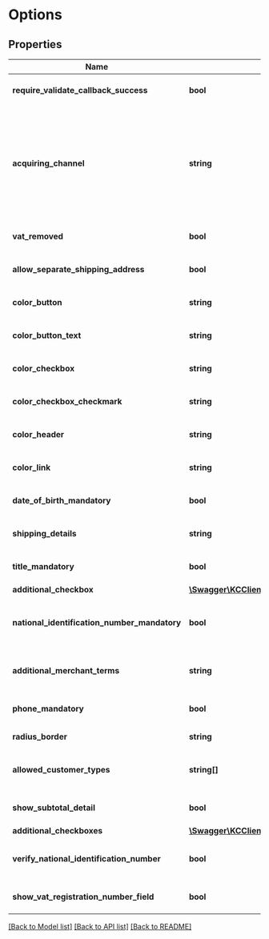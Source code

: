 # Options

## Properties
Name | Type | Description | Notes
------------ | ------------- | ------------- | -------------
**require_validate_callback_success** | **bool** | If true, validate callback must get a positive response to not stop purchase. Default: false. | [optional] [default to false]
**acquiring_channel** | **string** | Acquiring channel for the order. The possible values are: &lt;ul&gt;&lt;li&gt;&lt;em&gt;MOTO for \&quot;Mail Order Telephone Order\&quot;&lt;/em&gt;&lt;/li&gt;&lt;li&gt;&lt;em&gt;ECOMMERCE for \&quot;E-commerce\&quot;&lt;/em&gt;&lt;/li&gt;&lt;li&gt;&lt;em&gt;IN_STORE for \&quot;Purchase in boutique\&quot;&lt;/em&gt;&lt;/li&gt;&lt;li&gt;&lt;em&gt;TELESALES for \&quot;Telesales/telemarketing\&quot;&lt;/em&gt;&lt;/li&gt;&lt;li&gt;&lt;em&gt;Default : ECOMMERCE&lt;/em&gt;&lt;/li&gt;&lt;/ul&gt; | [optional] 
**vat_removed** | **bool** | If true, VAT is not displayed in Checkout&#39;s Order Summary page. | [optional] [default to false]
**allow_separate_shipping_address** | **bool** | If true, the consumer can enter different billing and shipping addresses. Default: false | [optional] [default to false]
**color_button** | **string** | Color for the buttons within the iFrame. Value should be a CSS hex color, e.g. \&quot;#FF9900\&quot; | [optional] 
**color_button_text** | **string** | Color for the text inside the buttons within the iFrame. Value should be a CSS hex color, e.g. \&quot;#FF9900\&quot; | [optional] 
**color_checkbox** | **string** | Color for the checkboxes within the iFrame. Value should be a CSS hex color, e.g. \&quot;#FF9900\&quot; | [optional] 
**color_checkbox_checkmark** | **string** | Color for the checkboxes checkmark within the iFrame. Value should be a CSS hex color, e.g. \&quot;#FF9900\&quot; | [optional] 
**color_header** | **string** | Color for the headers within the iFrame. Value should be a CSS hex color, e.g. \&quot;#FF9900\&quot; | [optional] 
**color_link** | **string** | Color for the hyperlinks within the iFrame. Value should be a CSS hex color, e.g. \&quot;#FF9900\&quot; | [optional] 
**date_of_birth_mandatory** | **bool** | If true, the consumer cannot skip date of birth. Default: false | [optional] [default to false]
**shipping_details** | **string** | A message that will be presented on the confirmation page under the headline \&quot;Delivery\&quot; (max 255 characters). | [optional] 
**title_mandatory** | **bool** | If specified to false, title becomes optional. Only available for orders for country GB. | [optional] [default to false]
**additional_checkbox** | [**\Swagger\KCClient\Model\Checkbox**](Checkbox.md) |  | [optional] 
**national_identification_number_mandatory** | **bool** | If true, the user cannot skip national identification number in SE, NO, FI and DK. Default: false. In order to read the national identification number in the validation callback, please contact Klarna’s merchant support. | [optional] [default to false]
**additional_merchant_terms** | **string** | Additional merchant defined field. e.g. Extra terms and conditions to show.  Example: \&quot;ADDITIONAL MERCHANT TERMS! \\[terms link\\](https://merchant.com/extra_terms)\&quot; | [optional] 
**phone_mandatory** | **bool** | If false, the consumer can skip the phone. Only available for orders in DACH countries. | [optional] [default to false]
**radius_border** | **string** | Radius for the border of elements within the iFrame. | [optional] 
**allowed_customer_types** | **string[]** | A list of allowed customer types. Supported types: &lt;b&gt;person&lt;/b&gt; &amp; &lt;b&gt;organization&lt;/b&gt;. Example: [\&quot;person\&quot;,\&quot;organization\&quot;] | [optional] 
**show_subtotal_detail** | **bool** | If true, the Order Detail subtotals view is expanded when the Klarna Checkout iFrame is loaded. Default: false | [optional] [default to false]
**additional_checkboxes** | [**\Swagger\KCClient\Model\CheckboxV2[]**](CheckboxV2.md) |  | [optional] 
**verify_national_identification_number** | **bool** | Enable verification of National Identification Numbers in Sweden and Norway.This option also make the national identification number mandatory | [optional] [default to false]
**show_vat_registration_number_field** | **bool** | If true, a optional VAT registration number field will be shown in the address form. Only applies for b2b orders. | [optional] [default to false]

[[Back to Model list]](../README.md#documentation-for-models) [[Back to API list]](../README.md#documentation-for-api-endpoints) [[Back to README]](../README.md)


